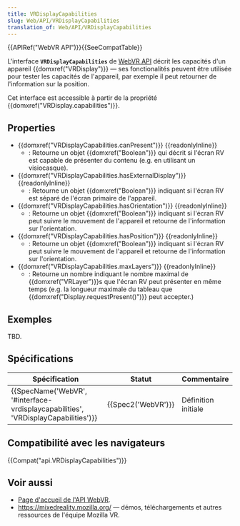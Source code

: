 ```yaml
---
title: VRDisplayCapabilities
slug: Web/API/VRDisplayCapabilities
translation_of: Web/API/VRDisplayCapabilities
---
```

{{APIRef("WebVR API")}}{{SeeCompatTable}}

L'interface **`VRDisplayCapabilities`** de [WebVR API](/fr/docs/Web/API/WebVR_API) décrit les capacités d'un appareil {{domxref("VRDisplay")}} — ses fonctionalités peuvent être utilisée pour tester les capacités de l'appareil, par exemple il peut retourner de l'information sur la position.

Cet interface est accessible à partir de la propriété {{domxref("VRDisplay.capabilities")}}.

## Properties

- {{domxref("VRDisplayCapabilities.canPresent")}} {{readonlyInline}}
  - : Retourne un objet {{domxref("Boolean")}} qui décrit si l'écran RV est capable de présenter du contenu (e.g. en utilisant un visiocasque).
- {{domxref("VRDisplayCapabilities.hasExternalDisplay")}} {{readonlyInline}}
  - : Retourne un objet {{domxref("Boolean")}} indiquant si l'écran RV est séparé de l'écran primaire de l'appareil.
- {{domxref("VRDisplayCapabilities.hasOrientation")}} {{readonlyInline}}
  - : Retourne un objet {{domxref("Boolean")}} indiquant si l'écran RV peut suivre le mouvement de l'appareil et retourne de l'information sur l'orientation.
- {{domxref("VRDisplayCapabilities.hasPosition")}} {{readonlyInline}}
  - : Retourne un objet {{domxref("Boolean")}} indiquant si l'écran RV peut suivre le mouvement de l'appareil et retourne de l'information sur l'orientation.
- {{domxref("VRDisplayCapabilities.maxLayers")}} {{readonlyInline}}
  - : Retourne un nombre indiquant le nombre maximal de {{domxref("VRLayer")}}s que l'écran RV peut présenter en même temps (e.g. la longueur maximale du tableau que {{domxref("Display.requestPresent()")}} peut accepter.)

## Exemples

TBD.

## Spécifications

| Spécification                                                                                                | Statut                   | Commentaire         |
| ------------------------------------------------------------------------------------------------------------ | ------------------------ | ------------------- |
| {{SpecName('WebVR', '#interface-vrdisplaycapabilities', 'VRDisplayCapabilities')}} | {{Spec2('WebVR')}} | Définition initiale |

## Compatibilité avec les navigateurs

{{Compat("api.VRDisplayCapabilities")}}

## Voir aussi

- [Page d'accueil de l'API WebVR](/fr/docs/Web/API/WebVR_API).
- <https://mixedreality.mozilla.org/> — démos, téléchargements et autres ressources de l'équipe Mozilla VR.
